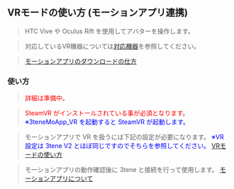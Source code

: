 ## VRモードの使い方 (モーションアプリ連携)

>HTC Vive や Oculus Rift を使用してアバターを操作します。

>対応しているVR機器については[対応機器](#equipment.md)を参照してください。

>[モーションアプリのダウンロードの仕方](#buy3tene.md)


### 使い方

><font color="red">詳細は準備中。</font>

><font color="Red">SteamVR がインストールされている事が必須となります。</font>
><font color="Blue">※3teneMoApp_VR を起動すると SteamVR が起動します。</font>

>モーションアプリで VR を扱うには下記の設定が必要になります。
><font color="Blue">※VR 設定は 3tene V2 とほぼ同じですのでそちらを参照してください。</font>
>[VRモードの使い方](V2/index.html#UsingVR.md)

>モーションアプリの動作確認後に 3tene と接続を行って使用します。
>[モーションアプリについて](#MotionApp.md)

